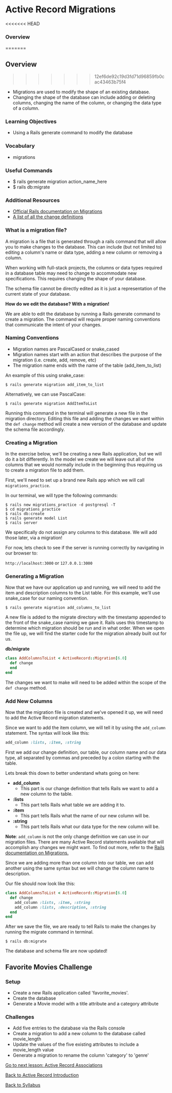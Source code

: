 # Active Record Migrations

<<<<<<< HEAD
### Overview
=======
## Overview
>>>>>>> 12ef6de92c19d3fd71d96859fb0cac43463b75f4
- Migrations are used to modify the shape of an existing database.
- Changing the shape of the database can include adding or deleting columns, changing the name of the column, or changing the data type of a column.

### Learning Objectives
- Using a Rails generate command to modify the database

### Vocabulary
- migrations

### Useful Commands
- $ rails generate migration action_name_here
- $ rails db:migrate

### Additional Resources
- <a href="https://edgeguides.rubyonrails.org/active_record_migrations.html" target="blank">Official Rails documentation on Migrations</a>
- <a href="https://edgeguides.rubyonrails.org/active_record_migrations.html#using-the-change-method" target="blank">A list of all the change definitions</a>

### What is a migration file?
A migration is a file that is generated through a rails command that will allow you to make changes to the database. This can include (but not limited to) editing a column's name or data type, adding a new column or removing a column.

When working with full-stack projects, the columns or data types required in a database table may need to change to accommodate new specifications. This requires changing the shape of your database.

The schema file cannot be directly edited as it is just a representation of the current state of your database.

**How do we edit the database? With a migration!**

We are able to edit the database by running a Rails generate command to create a migration. The command will require proper naming conventions that communicate the intent of your changes.

### Naming Conventions
- Migration names are PascalCased or snake_cased
- Migration names start with an action that describes the purpose of the migration (i.e. create, add, remove, etc)
- The migration name ends with the name of the table (add_item_to_list)


An example of this using snake_case:
```
$ rails generate migration add_item_to_list
```

Alternatively, we can use PascalCase:
```
$ rails generate migration AddItemToList
```

Running this command in the terminal will generate a new file in the migration directory. Editing this file and adding the changes we want within the `def change` method will create a new version of the database and update the schema file accordingly.

### Creating a Migration

In the exercise below, we'll be creating a new Rails application, but we will do it a bit differently. In the model we create we will leave out all of the columns that we would normally include in the beginning thus requiring us to create a migration file to add them.

First, we'll need to set up a brand new Rails app which we will call `migrations_practice`.

In our terminal, we will type the following commands:
```
$ rails new migrations_practice -d postgresql -T
$ cd migrations_practice
$ rails db:create
$ rails generate model List
$ rails server
```
We specifically do not assign any columns to this database. We will add those later, via a migration!


For now, lets check to see if the server is running correctly by navigating in our browser to:

`http://localhost:3000`
or
`127.0.0.1:3000`

### Generating a Migration
Now that we have our application up and running, we will need to add the item and description columns to the List table. For this example, we'll use snake_case for our naming convention.

```
$ rails generate migration add_columns_to_list
```

A new file is added to the migrate directory with the timestamp appended to the front of the snake_case naming we gave it. Rails uses this timestamp to determine which migration should be run and in what order. When we open the file up, we will find the starter code for the migration already built out for us.

**db/migrate**
```ruby
class AddColumnsToList < ActiveRecord::Migration[6.0]
  def change
  end
end
```

The changes we want to make will need to be added within the scope of the `def change` method.

### Add New Columns
Now that the migration file is created and we've opened it up, we will need to add the Active Record migration statements.

Since we want to add the item column, we will tell it by using the `add_column` statement. The syntax will look like this:

```ruby
add_column :lists, :item, :string
```

First we add our change definition, our table, our column name and our data type, all separated by commas and preceded by a colon starting with the table.

Lets break this down to better understand whats going on here:
- **add_column**
  - This part is our change definition that tells Rails we want to add a new column to the table.
- **:lists**
  - This part tells Rails what table we are adding it to.
- **:item**
  - This part tells Rails what the name of our new column will be.
- **:string**
  - This part tells Rails what our data type for the new column will be.

**Note**: `add_column` is not the only change definition we can use in our migration files. There are many Active Record statements available that will accomplish any changes we might want. To find out more, refer to the <a href="https://edgeguides.rubyonrails.org/active_record_migrations.html" target="blank">Rails documentation on Migrations.</a>

Since we are adding more than one column into our table, we can add another using the same syntax but we will change the column name to description.

Our file should now look like this:
```ruby
class AddColumnsToList < ActiveRecord::Migration[6.0]
  def change
    add_column :lists, :item, :string
    add_column :lists, :description, :string
  end
end
```

After we save the file, we are ready to tell Rails to make the changes by running the migrate command in terminal.

```
$ rails db:migrate
```

The database and schema file are now updated!

## Favorite Movies Challenge

### Setup
- Create a new Rails application called 'favorite_movies'.
- Create the database
- Generate a Movie model with a title attribute and a category attribute

### Challenges
- Add five entries to the database via the Rails console
- Create a migration to add a new column to the database called movie_length
- Update the values of the five existing attributes to include a movie_length value
- Generate a migration to rename the column 'category' to 'genre'



[ Go to next lesson: Active Record Associations ](./associations.md)

[ Back to Active Record Introduction ](./active_record_intro.md)

[ Back to Syllabus ](../README.md#ruby-on-rails)
